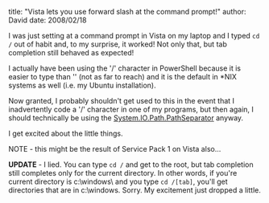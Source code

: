 
title: "Vista lets you use forward slash at the command prompt!"
author: David
date: 2008/02/18

I was just setting at a command prompt in Vista on my laptop and I typed `cd /` out of habit and, to my surprise, it worked! Not only that, but tab completion still behaved as expected! 

I actually have been using the '/' character in PowerShell because it is easier to type than '\' (not as far to reach) and it is the default in *NIX systems as well (i.e. my Ubuntu installation). 

Now granted, I probably shouldn't get used to this in the event that I inadvertently code a '/' character in one of my programs, but then again, I should technically be using the [System.IO.Path.PathSeparator](http://msdn2.microsoft.com/en-us/library/system.io.path.pathseparator.aspx) anyway. 

I get excited about the little things. 

NOTE - this might be the result of Service Pack 1 on Vista also... 

**UPDATE** - I lied. You can type `cd /` and get to the root, but tab completion still completes only for the current directory. In other words, if you're current directory is c:\windows\ and you type `cd /[tab]`, you'll get directories that are in c:\windows. Sorry. My excitement just dropped a little.
